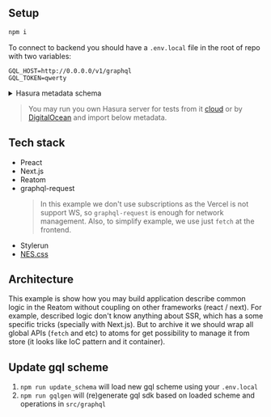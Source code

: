 ## Setup

```sh
npm i
```

To connect to backend you should have a `.env.local` file in the root of repo with two variables:

```
GQL_HOST=http://0.0.0.0/v1/graphql
GQL_TOKEN=qwerty
```

<details>
<summary>Hasura metadata schema</summary>
<pre>
{
  "version": 2,
  "tables": [
    {
      "table": {
        "schema": "public",
        "name": "messages"
      },
      "object_relationships": [
        {
          "name": "user",
          "using": {
            "foreign_key_constraint_on": "author"
          }
        }
      ]
    },
    {
      "table": {
        "schema": "public",
        "name": "users"
      },
      "array_relationships": [
        {
          "name": "messages",
          "using": {
            "foreign_key_constraint_on": {
              "column": "author",
              "table": {
                "schema": "public",
                "name": "messages"
              }
            }
          }
        }
      ]
    }
  ]
}
</pre>
</details>

> You may run you own Hasura server for tests from it [cloud](https://cloud.hasura.io) or by [DigitalOcean](https://marketplace.digitalocean.com/apps/hasura-graphql) and import below metadata.

## Tech stack

- Preact
- Next.js
- Reatom
- graphql-request
  > In this example we don't use subscriptions as the Vercel is not support WS, so `graphql-request` is enough for network management. Also, to simplify example, we use just `fetch` at the frontend.
- Stylerun
- [NES.css](https://nostalgic-css.github.io/NES.css/)

## Architecture

This example is show how you may build application describe common logic in the Reatom without coupling on other frameworks (react / next). For example, described logic don't know anything about SSR, which has a some specific tricks (specially with Next.js). But to archive it we should wrap all global APIs (`fetch` and etc) to atoms for get possibility to manage it from store (it looks like IoC pattern and it container).

## Update gql scheme
 
1. `npm run update_schema` will load new gql scheme using your `.env.local`
2. `npm run gqlgen` will (re)generate gql sdk based on loaded scheme and operations in `src/graphql`
